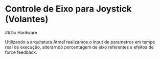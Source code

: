 # Controle de Eixo para Joystick (Volantes)

##Do Hardware

Utilizando a arquitetura Atmel realizamos o input de parametros em tempo real de execução, alterarndo porcentagem de eixo referentes a efeitos de force feedback.

